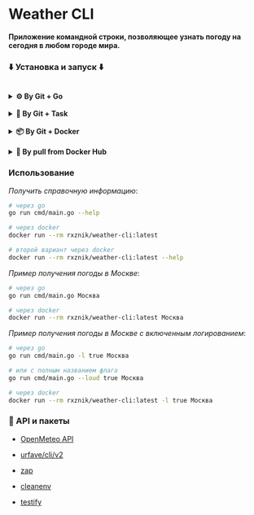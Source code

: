 # Weather CLI

**Приложение командной строки, позволяющее узнать погоду на сегодня в любом городе мира.**

### ⬇️ Установка и запуск ⬇️

<br/>

<details>
<summary><strong>⚙️ By Git + Go</strong></summary>

<br/>

*Клонируем репозиторий*:

```bash
git clone https://github.com/rxznik/golearn.git
```

*Переходим в директорию проекта*:

```bash
cd golearn/weather-cli
```

*Устанавливаем зависимости*:

```bash
go mod download
```

*Запускаем приложение*:

```bash
go run cmd/main.go --help
```

*Пример получения погоды в Москве с включенным логированием*:

```bash
go run cmd/main.go -l true Москва
```

</details>

<br/>

<details>
<summary><strong>🧰 By Git + Task</strong></summary>

<br/>

*Клонируем репозиторий*:

```bash
git clone https://github.com/rxznik/golearn.git
```

*Переходим в директорию проекта*:

```bash
cd golearn/weather-cli
```

*Устанавливаем зависимости*:

```bash
task download
```

*Собираем приложение*:

```bash
task build
```

*Запускаем приложение*:

```bash
task run -- --help
```

*Пример получения погоды в Москве с включенным логированием*:

```bash
task run -- -l true Москва
```

</details>

<br/>

<details>
<summary><strong>📦 By Git + Docker</strong></summary>

<br/>

*Клонируем репозиторий*:

```bash
git clone https://github.com/rxznik/golearn.git
```

*Переходим в директорию проекта*:

```bash
cd golearn/weather-cli
```

*Устанавливаем зависимости*:

```bash
docker build -t weather-cli:latest -f ./build/Dockerfile .
```

*Запускаем приложение*:

```bash
docker run --rm weather-cli:latest
```

*Пример получения погоды в Москве с включенным логированием*:

```bash
docker run --rm weather-cli:latest -l true Москва
```

</details>

<br/>

<details>
<summary><strong>🐋 By pull from Docker Hub</strong></summary>

<br/>

*Скачиваем образ из Docker Hub*:

```bash
docker pull rxznik/weather-cli:latest
```

*Запускаем приложение*:

```bash
docker run --rm rxznik/weather-cli:latest
```

*Пример получения погоды в Москве с включенным логированием*:

```bash
docker run --rm rxznik/weather-cli:latest -l true Москва
```

</details>

### Использование

*Получить справочную информацию*:

```bash
# через go
go run cmd/main.go --help

# через docker
docker run --rm rxznik/weather-cli:latest

# второй вариант через docker
docker run --rm rxznik/weather-cli:latest --help
```

*Пример получения погоды в Москве*:

```bash
# через go
go run cmd/main.go Москва

# через docker
docker run --rm rxznik/weather-cli:latest Москва
```

*Пример получения погоды в Москве с включенным логированием*:

```bash
# через go
go run cmd/main.go -l true Москва

# или с полным названием флага
go run cmd/main.go --loud true Москва

# через docker
docker run --rm rxznik/weather-cli:latest -l true Москва
```

### 📜 API и пакеты

* [OpenMeteo API](https://api.open-meteo.com/)

* [urfave/cli/v2](https://github.com/urfave/cli)

* [zap](https://pkg.go.dev/go.uber.org/zap)

* [cleanenv](https://github.com/ilyakaznacheev/cleanenv)

* [testify](https://pkg.go.dev/github.com/stretchr/testify)